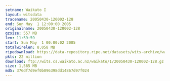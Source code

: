 ```yaml
---
setname: Waikato I
layout: witsdata
tracename: 20050430-120002-128
end: Sun May  1 12:00:00 2005
originalname: 20050430-120002-128
gzsize: 557 MB
len: 11:59:59
start: Sun May  1 00:00:02 2005
totalwirelen: 8,058 MB
ripedownload: https://data-repository.ripe.net/datasets/wits-archive/waikato/1/20050430-120002-128.gz
pkts: 22 million
download: ftp://wits.cs.waikato.ac.nz/waikato/1/20050430-120002-128.gz
size: 1,565 MB
md5: 376df7d9ef0b096398dd14867d97f024
---
```

